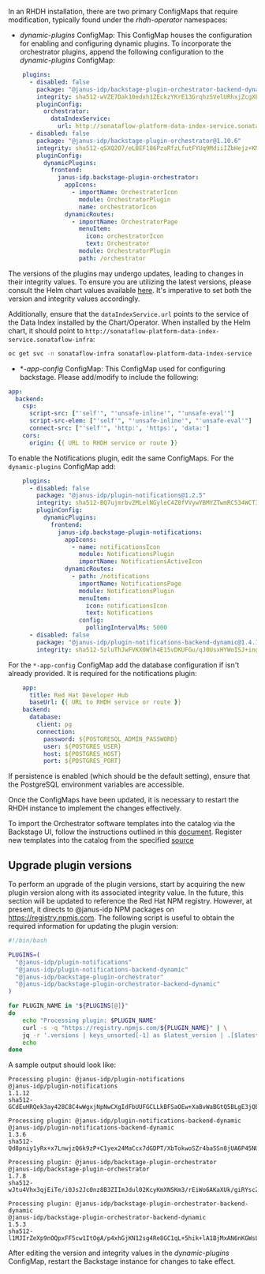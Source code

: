 In an RHDH installation, there are two primary ConfigMaps that require modification, typically found under the *rhdh-operator* namespaces:

* *dynamic-plugins* ConfigMap: This ConfigMap houses the configuration for enabling and configuring dynamic plugins. To incorporate the orchestrator plugins, append the following configuration to the *dynamic-plugins* ConfigMap:

```yaml
    plugins:
      - disabled: false
        package: "@janus-idp/backstage-plugin-orchestrator-backend-dynamic@1.8.0"
        integrity: sha512-wVZE7Dak10edxh1ZEckzYKrE13GrqhzSVelURhxjZcgXEHdGPWYUFHNMEpte7hzIBE85350Ka7fpy7C4BNPvEw==
        pluginConfig:
          orchestrator:
            dataIndexService:
              url: http://sonataflow-platform-data-index-service.sonataflow-infra
      - disabled: false
        package: "@janus-idp/backstage-plugin-orchestrator@1.10.6"
        integrity: sha512-qSXQ2O7/eLBEF186PzaRfzLfutFYUq9MdiiIZbHejz+KML9rVInPJkc1tine3R3JQVuw1QBIQ2vhPNbGbHXWZg==
        pluginConfig:
          dynamicPlugins:
            frontend:
              janus-idp.backstage-plugin-orchestrator:
                appIcons:
                  - importName: OrchestratorIcon
                    module: OrchestratorPlugin
                    name: orchestratorIcon
                dynamicRoutes:
                  - importName: OrchestratorPage
                    menuItem:
                      icon: orchestratorIcon
                      text: Orchestrator
                    module: OrchestratorPlugin
                    path: /orchestrator
```

The versions of the plugins may undergo updates, leading to changes in their integrity values. To ensure you are utilizing the latest versions, please consult the Helm chart values available [here](https://github.com/parodos-dev/orchestrator-helm-chart/blob/stable-1.x/charts/orchestrator/values.yaml#L33). It's imperative to set both the version and integrity values accordingly.

Additionally, ensure that the `dataIndexService.url` points to the service of the Data Index installed by the Chart/Operator.
When installed by the Helm chart, it should point to `http://sonataflow-platform-data-index-service.sonataflow-infra`:
```bash
oc get svc -n sonataflow-infra sonataflow-platform-data-index-service -o jsonpath='http://{.metadata.name}.{.metadata.namespace}'
```

* **-app-config* ConfigMap: This ConfigMap used for configuring backstage. Please add/modify to include the following:
```yaml
app:
  backend:
    csp:
      script-src: ["'self'", "'unsafe-inline'", "'unsafe-eval'"]
      script-src-elem: ["'self'", "'unsafe-inline'", "'unsafe-eval'"]
      connect-src: ["'self'", 'http:', 'https:', 'data:']
    cors:
      origin: {{ URL to RHDH service or route }}
```

To enable the Notifications plugin, edit the same ConfigMaps.
For the `dynamic-plugins` ConfigMap add:
```yaml
    plugins:
      - disabled: false
        package: "@janus-idp/plugin-notifications@1.2.5"
        integrity: sha512-BQ7ujmrbv2MLelNGyleC4Z8fVVywYBMYZTwmRC534WCT38QHQ0cWJbebOgeIYszFA98STW4F5tdKbVot/2gWMg==
        pluginConfig:
          dynamicPlugins:
            frontend:
              janus-idp.backstage-plugin-notifications:
                appIcons:
                  - name: notificationsIcon
                    module: NotificationsPlugin
                    importName: NotificationsActiveIcon
                dynamicRoutes:
                  - path: /notifications
                    importName: NotificationsPage
                    module: NotificationsPlugin
                    menuItem:
                      icon: notificationsIcon
                      text: Notifications
                    config:
                      pollingIntervalMs: 5000
      - disabled: false
        package: "@janus-idp/plugin-notifications-backend-dynamic@1.4.11"
        integrity: sha512-5zluThJwFVKX0Wlh4E15vDKUFGu/qJ0UsxHYWoISJ+ing1R38gskvN3kukylNTgOp8B78OmUglPfNlydcYEHvA==
```

For the `*-app-config` ConfigMap add the database configuration if isn't already provided. It is required for the notifications plugin:
```yaml
    app:
      title: Red Hat Developer Hub
      baseUrl: {{ URL to RHDH service or route }}
    backend:
      database:
        client: pg
        connection:
          password: ${POSTGRESQL_ADMIN_PASSWORD}
          user: ${POSTGRES_USER}
          host: ${POSTGRES_HOST}
          port: ${POSTGRES_PORT}
```
If persistence is enabled (which should be the default setting), ensure that the PostgreSQL environment variables are accessible.

Once the ConfigMaps have been updated, it is necessary to restart the RHDH instance to implement the changes effectively.

To import the Orchestrator software templates into the catalog via the Backstage UI, follow the instructions outlined in this [document](https://backstage.io/docs/features/software-templates/adding-templates). Register new templates into the catalog from the specified [source](https://github.com/parodos-dev/orchestrator-helm-chart/blob/main/charts/orchestrator/templates/rhdh-operator.yaml#L257)

## Upgrade plugin versions

To perform an upgrade of the plugin versions, start by acquiring the new plugin version along with its associated integrity value.
In the future, this section will be updated to reference the Red Hat NPM registry. However, at present, it directs to @janus-idp NPM packages on https://registry.npmjs.com.
The following script is useful to obtain the required information for updating the plugin version:

```bash
#!/bin/bash

PLUGINS=(
  "@janus-idp/plugin-notifications"
  "@janus-idp/plugin-notifications-backend-dynamic"
  "@janus-idp/backstage-plugin-orchestrator"
  "@janus-idp/backstage-plugin-orchestrator-backend-dynamic"
)

for PLUGIN_NAME in "${PLUGINS[@]}"
do
    echo "Processing plugin: $PLUGIN_NAME"
    curl -s -q "https://registry.npmjs.com/${PLUGIN_NAME}" | \
    jq -r '.versions | keys_unsorted[-1] as $latest_version | .[$latest_version] | "\(.name)\n\(.version)\n\(.dist.integrity)"'
    echo
done
```

A sample output should look like:
```
Processing plugin: @janus-idp/plugin-notifications
@janus-idp/plugin-notifications
1.1.12
sha512-GCdEuHRQek3ay428C8C4wWgxjNpNwCXgIdFbUUFGCLLkBFSaOEw+XaBvWaBGtQ5BLgE3jQEUxa+422uzSYC5oQ==

Processing plugin: @janus-idp/plugin-notifications-backend-dynamic
@janus-idp/plugin-notifications-backend-dynamic
1.3.6
sha512-Qd8pniy1yRx+x7LnwjzQ6k9zP+C1yex24MaCcx7dGDPT/XbTokwoSZr4baSSn8jUA6P45NUUevu1d629mG4JGQ==

Processing plugin: @janus-idp/backstage-plugin-orchestrator
@janus-idp/backstage-plugin-orchestrator
1.7.8
sha512-wJtu4Vhx3qjEiTe/i0Js2Jc0nz8B3ZIImJdul02KcyKmXNSKm3/rEiWo6AKaXUk/giRYscZQ1jTqlw/nz7xqeQ==

Processing plugin: @janus-idp/backstage-plugin-orchestrator-backend-dynamic
@janus-idp/backstage-plugin-orchestrator-backend-dynamic
1.5.3
sha512-l1MJIrZeXp9nOQpxFF5cw1ItOgA/p4xhGjKN12sg4Re8GC1qL+5hik+lA1BjMxAN6nKGWsLdFkgqLWa6jQuQFw==
```

After editing the version and integrity values in the *dynamic-plugins* ConfigMap, restart the Backstage instance for changes to take effect.
